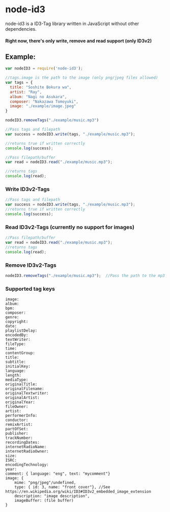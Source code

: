 # node-id3

node-id3 is a ID3-Tag library written in JavaScript without other dependencies.

#### Right now, there's only write, remove and read support (only ID3v2)

## Example:

```javascript
var nodeID3 = require('node-id3');

//tags.image is the path to the image (only png/jpeg files allowed)
var tags = {
  title: "Soshite Bokura wa",
  artist: "Ray",
  album: "Nagi no Asukara",
  composer: "Nakazawa Tomoyuki",
  image: "./example/image.jpeg"
}

nodeID3.removeTags("./example/music.mp3")

//Pass tags and filepath
var success = nodeID3.write(tags, "./example/music.mp3");

//returns true if written correctly
console.log(success);

//Pass filepath/buffer
var read = nodeID3.read("./example/music.mp3");

//returns tags
console.log(read);
```

### Write ID3v2-Tags
```javascript
//Pass tags and filepath
var success = nodeID3.write(tags, "./example/music.mp3");
//returns true if written correctly
console.log(success);
```

### Read ID3v2-Tags (currently no support for images)
```javascript
//Pass filepath/buffer
var read = nodeID3.read("./example/music.mp3");
//returns tags
console.log(read);
```

### Remove ID3v2-Tags
```javascript
nodeID3.removeTags("./example/music.mp3");  //Pass the path to the mp3 file
```

### Supported tag keys
```
image:
album:
bpm:
composer:
genre:
copyright:
date:
playlistDelay:
encodedBy:
textWriter:
fileType:
time:
contentGroup:
title:
subtitle:
initialKey:
language:
length:
mediaType:
originalTitle:
originalFilename:
originalTextwriter:
originalArtist:
originalYear:
fileOwner:
artist:
performerInfo:
conductor:
remixArtist:
partOfSet:
publisher:
trackNumber:
recordingDates:
internetRadioName:
internetRadioOwner:
size:
ISRC:
encodingTechnology:
year:
comment: { language: "eng", text: "mycomment"}
image: { 
	mime: "png/jpeg"/undefined, 
	type: { id: 3, name: "front cover"}, //See https://en.wikipedia.org/wiki/ID3#ID3v2_embedded_image_extension
	description: "image description", 
	imageBuffer: (file buffer)
}
```
